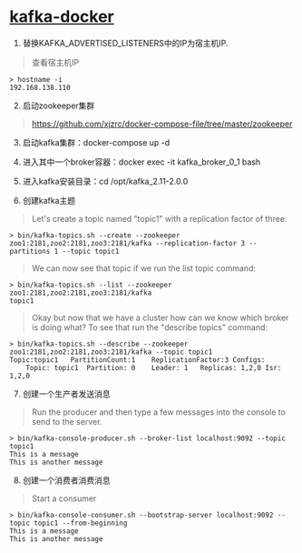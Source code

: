 # [kafka-docker](https://github.com/wurstmeister/kafka-docker)

1. 替换KAFKA_ADVERTISED_LISTENERS中的IP为宿主机IP.
> 查看宿主机IP
```script
> hostname -i
192.168.138.110
```

2. 启动zookeeper集群
>https://github.com/xjzrc/docker-compose-file/tree/master/zookeeper

3. 启动kafka集群：docker-compose up -d

4. 进入其中一个broker容器：docker exec -it kafka_broker_0_1 bash

5. 进入kafka安装目录：cd /opt/kafka_2.11-2.0.0

6. 创建kafka主题
> Let's create a topic named "topic1" with a replication factor of three:
```script
> bin/kafka-topics.sh --create --zookeeper zoo1:2181,zoo2:2181,zoo3:2181/kafka --replication-factor 3 --partitions 1 --topic topic1
```
> We can now see that topic if we run the list topic command:
```script
> bin/kafka-topics.sh --list --zookeeper zoo1:2181,zoo2:2181,zoo3:2181/kafka
topic1
```
> Okay but now that we have a cluster how can we know which broker is doing what? To see that run the "describe topics" command:
```script
> bin/kafka-topics.sh --describe --zookeeper zoo1:2181,zoo2:2181,zoo3:2181/kafka --topic topic1
Topic:topic1   PartitionCount:1    ReplicationFactor:3 Configs:
    Topic: topic1  Partition: 0    Leader: 1   Replicas: 1,2,0 Isr: 1,2,0
```

7. 创建一个生产者发送消息
> Run the producer and then type a few messages into the console to send to the server.
```script
> bin/kafka-console-producer.sh --broker-list localhost:9092 --topic topic1
This is a message
This is another message
```

8. 创建一个消费者消费消息
> Start a consumer
```script
> bin/kafka-console-consumer.sh --bootstrap-server localhost:9092 --topic topic1 --from-beginning
This is a message
This is another message
```
